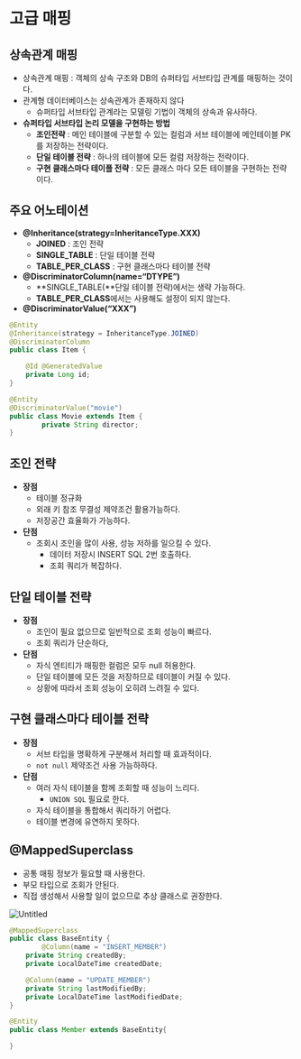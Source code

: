 # 고급 매핑

## 상속관계 매핑

- 상속관계 매핑 : 객체의 상속 구조와 DB의 슈퍼타입 서브타입 관계를 매핑하는 것이다.
- 관계형 데이터베이스는 상속관계가 존재하지 않다
    - 슈퍼타입 서브타입 관계라는 모델링 기법이 객체의 상속과 유사하다.
- **슈퍼타입 서브타입 논리 모델을 구현하는 방법**
    - **조인전략** : 메인 테이블에 구분할 수 있는 컬럼과 서브 테이블에 메인테이블 PK를 저장하는 전략이다.
    - **단일 테이블 전략** : 하나의 테이블에 모든 컬럼 저장하는 전략이다.
    - **구현 클래스마다 테이플 전략** : 모든 클래스 마다 모든 테이블을 구현하는 전략이다.

## 주요 어노테이션

- **@Inheritance(strategy=InheritanceType.XXX)**
    - **JOINED** : 조인 전략
    - **SINGLE_TABLE** : 단일 테이블 전략
    - **TABLE_PER_CLASS** : 구현 클래스마다 테이블 전략
- **@DiscriminatorColumn(name=“DTYPE”)**
    - **SINGLE_TABLE(**단일 테이블 전략)에서는 생략 가능하다.
    - **TABLE_PER_CLASS**에서는 사용해도 설정이 되지 않는다.
- **@DiscriminatorValue(“XXX”)**

```java
@Entity
@Inheritance(strategy = InheritanceType.JOINED)
@DiscriminatorColumn
public class Item {

    @Id @GeneratedValue
    private Long id;
}

@Entity
@DiscriminatorValue("movie")
public class Movie extends Item {
		private String director;
}
```

## 조인 전략

- **장점**
    - 테이블 정규화
    - 외래 키 참조 무결성 제약조건 활용가능하다.
    - 저장공간 효율화가 가능하다.
- **단점**
    - 조회시 조인을 많이 사용, 성능 저하를 일으킬 수 있다.
        - 데이터 저장시 INSERT SQL 2번 호출하다.
        - 조회 쿼리가 복잡하다.

## 단일 테이블 전략

- **장점**
    - 조인이 필요 없으므로 일반적으로 조회 성능이 빠르다.
    - 조회 쿼리가 단순하다,
- **단점**
    - 자식 엔티티가 매핑한 컬럼은 모두 null 허용한다.
    - 단일 테이블에 모든 것을 저장하므로 테이블이 커질 수 있다.
    - 상황에 따라서 조회 성능이 오히려 느려질 수 있다.

## 구현 클래스마다 테이블 전략

- **장점**
    - 서브 타입을 명확하게 구분해서 처리할 때 효과적이다.
    - `not null` 제약조건 사용 가능하하다.
- **단점**
    - 여러 자식 테이블을 함께 조회할 때 성능이 느리다.
        - `UNION SQL` 필요로 한다.
    - 자식 테이블을 통합해서 쿼리하기 어렵다.
    - 테이블 변경에 유연하지 못하다.
    

## @MappedSuperclass

- 공통 매핑 정보가 필요할 때 사용한다.
- 부모 타입으로 조회가 안된다.
- 직접 생성해서 사용할 일이 없으므로 추상 클래스로 권장한다.

![Untitled](%E1%84%80%E1%85%A9%E1%84%80%E1%85%B3%E1%86%B8%20%E1%84%86%E1%85%A2%E1%84%91%E1%85%B5%E1%86%BC%2022680ee020c644438b11da67c2cfc0e1/Untitled.png)

```java
@MappedSuperclass
public class BaseEntity {
		@Column(name = "INSERT_MEMBER")
    private String createdBy;
    private LocalDateTime createdDate;

    @Column(name = "UPDATE_MEMBER")
    private String lastModifiedBy;
    private LocalDateTime lastModifiedDate;
}

@Entity
public class Member extends BaseEntity{

}
```